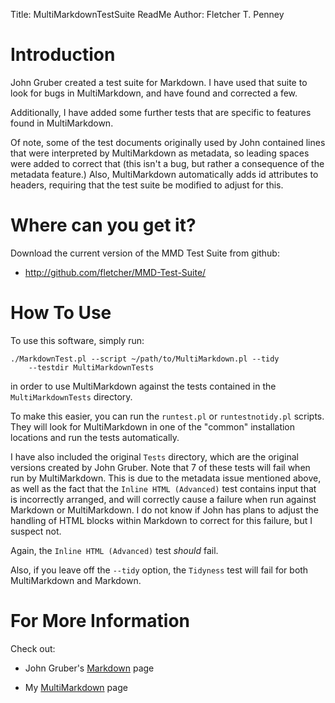 Title:		MultiMarkdownTestSuite ReadMe
Author:		Fletcher T. Penney

# Introduction #

John Gruber created a test suite for Markdown. I have used that suite to look
for bugs in MultiMarkdown, and have found and corrected a few.

Additionally, I have added some further tests that are specific to features
found in MultiMarkdown.

Of note, some of the test documents originally used by John contained lines
that were interpreted by MultiMarkdown as metadata, so leading spaces were
added to correct that (this isn't a bug, but rather a consequence of the
metadata feature.) Also, MultiMarkdown automatically adds id attributes to
headers, requiring that the test suite be modified to adjust for this.


# Where can you get it? #

Download the current version of the MMD Test Suite from github:

* <http://github.com/fletcher/MMD-Test-Suite/>


# How To Use #

To use this software, simply run:

	./MarkdownTest.pl --script ~/path/to/MultiMarkdown.pl --tidy
		--testdir MultiMarkdownTests

in order to use MultiMarkdown against the tests contained in the
`MultiMarkdownTests` directory.

To make this easier, you can run the `runtest.pl` or `runtestnotidy.pl`
scripts. They will look for MultiMarkdown in one of the "common" installation
locations and run the tests automatically.

I have also included the original `Tests` directory, which are the original
versions created by John Gruber. Note that 7 of these tests will fail when run
by MultiMarkdown. This is due to the metadata issue mentioned above, as well
as the fact that the `Inline HTML (Advanced)` test contains input that is
incorrectly arranged, and will correctly cause a failure when run against
Markdown or MultiMarkdown. I do not know if John has plans to adjust the
handling of HTML blocks within Markdown to correct for this failure, but I
suspect not.

Again, the `Inline HTML (Advanced)` test *should* fail.

Also, if you leave off the `--tidy` option, the `Tidyness` test will fail for
both MultiMarkdown and Markdown.


# For More Information #

Check out:

* John Gruber's [Markdown](http://daringfireball.net/projects/markdown) page

* My [MultiMarkdown](http://fletcherpenney.net/multimarkdown) page
